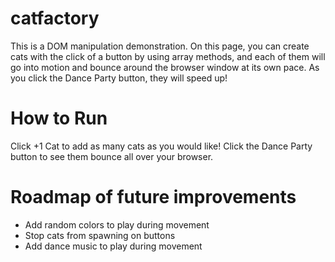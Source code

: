 # catfactory

This is a DOM manipulation demonstration. On this page, you can create cats with the click of a button by using array methods, and each of them will go into motion and bounce around the browser window at its own pace. As you click the Dance Party button, they will speed up!

# How to Run

Click +1 Cat to add as many cats as you would like! Click the Dance Party button to see them bounce all over your browser.

# Roadmap of future improvements

* Add random colors to play during movement
* Stop cats from spawning on buttons
* Add dance music to play during movement
